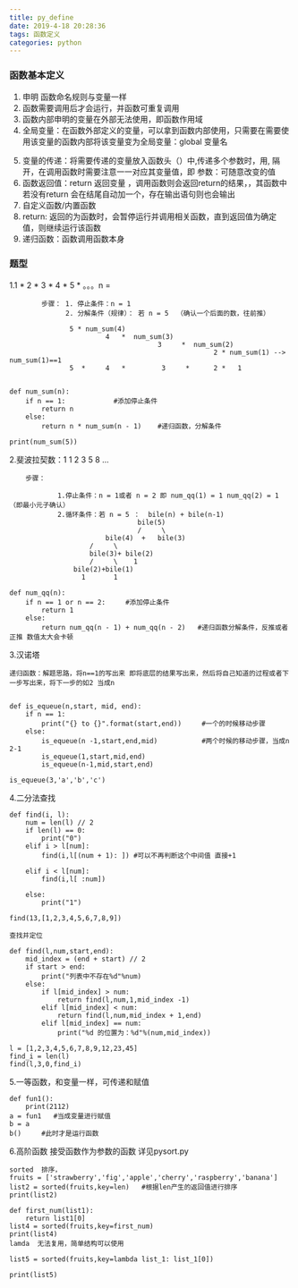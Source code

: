 ```yaml
---
title: py_define
date: 2019-4-18 20:28:36
tags: 函数定义
categories: python
---
```


### 函数基本定义

1. 申明 函数命名规则与变量一样
2. 函数需要调用后才会运行，并函数可重复调用
3. 函数内部申明的变量在外部无法使用，即函数作用域
4. 全局变量：在函数外部定义的变量，可以拿到函数内部使用，只需要在需要使用该变量的函数内部将该变量变为全局变量：global 变量名
<!--more-->
5. 变量的传递：将需要传递的变量放入函数头（）中,传递多个参数时，用, 隔开，在调用函数时需要注意一一对应其变量值，即 参数：可随意改变的值
6. 函数返回值：return 返回变量 ，调用函数则会返回return的结果，，其函数中若没有return 会在结尾自动加一个，存在输出语句则也会输出
7. 自定义函数/内置函数
8. return: 返回的为函数时，会暂停运行并调用相关函数，直到返回值为确定值，则继续运行该函数
9. 递归函数：函数调用函数本身

### 题型


1.1 * 2 * 3 * 4 * 5 * 。。。n =

```
		步骤： 1. 停止条件：n = 1
			  2. 分解条件（规律）： 若 n = 5  （确认一个后面的数，往前推）
			  
			   5 * num_sum(4)
			   	        4   *  num_sum(3)
			   	        			 3     *  num_sum(2)
												   2 * num_sum(1) --> num_sum(1)==1
			   5  *     4   *         3     *      2 *   1		   	        								 
			   	        						    
```

```
def num_sum(n):
    if n == 1:            #添加停止条件
        return n
    else:
        return n * num_sum(n - 1)    #递归函数，分解条件

print(num_sum(5))

```
2.斐波拉契数：1 1 2 3 5 8 ...

```	
	步骤：
			
			1.停止条件：n = 1或者 n = 2 即 num_qq(1) = 1 num_qq(2) = 1 （即最小元子确认）
			2.循环条件：若 n = 5 ：  bile(n) + bile(n-1)
					 			bile(5) 
				    			/     \
						bile(4)  +   bile(3)
	       			/	  \	         
	   				bile(3)+ bile(2)  
	    			/     \    1        
	 			bile(2)+bile(1)
	 			  1       1

```

```
def num_qq(n):
    if n == 1 or n == 2:     #添加停止条件
        return 1
    else:
        return num_qq(n - 1) + num_qq(n - 2)   #递归函数分解条件，反推或者正推 数值太大会卡顿
```

3.汉诺塔

```
递归函数：解题思路，将n==1的写出来 即将底层的结果写出来，然后将自己知道的过程或者下一步写出来，将下一步的如2 当成n 


def is_equeue(n,start, mid, end):
    if n == 1:
        print("{} to {}".format(start,end))     #一个的时候移动步骤
    else:
        is_equeue(n -1,start,end,mid)           #两个时候的移动步骤，当成n     2-1
        is_equeue(1,start,mid,end)
        is_equeue(n-1,mid,start,end)

is_equeue(3,'a','b','c')

```

4.二分法查找

```
def find(i, l):
    num = len(l) // 2
    if len(l) == 0:
        print("0")
    elif i > l[num]:
        find(i,l[(num + 1): ]) #可以不再判断这个中间值 直接+1

    elif i < l[num]:
        find(i,l[ :num])

    else:
        print("1")

find(13,[1,2,3,4,5,6,7,8,9])
```

```
查找并定位

def find(l,num,start,end):
    mid_index = (end + start) // 2
    if start > end:
        print("列表中不存在%d"%num)
    else:
        if l[mid_index] > num:
            return find(l,num,1,mid_index -1)
        elif l[mid_index] < num:
            return find(l,num,mid_index + 1,end)
        elif l[mid_index] == num:
            print("%d 的位置为：%d"%(num,mid_index))

l = [1,2,3,4,5,6,7,8,9,12,23,45]
find_i = len(l)
find(l,3,0,find_i)

```
5.一等函数，和变量一样，可传递和赋值

```
def fun1():
    print(2112)
a = fun1   #当成变量进行赋值
b = a
b()     #此时才是运行函数
```

6.高阶函数  接受函数作为参数的函数 详见pysort.py

```
sorted  排序，
fruits = ['strawberry','fig','apple','cherry','raspberry','banana']
list2 = sorted(fruits,key=len)   #根据len产生的返回值进行排序
print(list2)

def first_num(list1):
    return list1[0]
list4 = sorted(fruits,key=first_num)
print(list4)
lamda  无法复用，简单结构可以使用

list5 = sorted(fruits,key=lambda list_1: list_1[0])

print(list5)

```